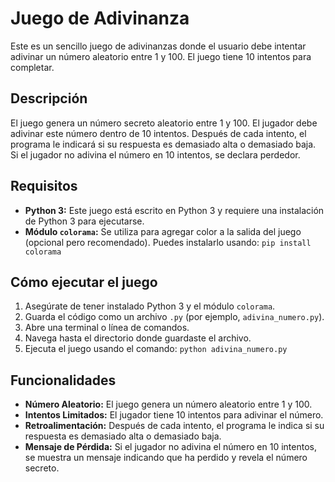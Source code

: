 # Juego de Adivinanza

Este es un sencillo juego de adivinanzas donde el usuario debe intentar adivinar un número aleatorio entre 1 y 100.  El juego tiene 10 intentos para completar.

## Descripción

El juego genera un número secreto aleatorio entre 1 y 100. El jugador debe adivinar este número dentro de 10 intentos. Después de cada intento, el programa le indicará si su respuesta es demasiado alta o demasiado baja. Si el jugador no adivina el número en 10 intentos, se declara perdedor.

## Requisitos

*   **Python 3:**  Este juego está escrito en Python 3 y requiere una instalación de Python 3 para ejecutarse.
*   **Módulo `colorama`:** Se utiliza para agregar color a la salida del juego (opcional pero recomendado). Puedes instalarlo usando: `pip install colorama`

## Cómo ejecutar el juego

1.  Asegúrate de tener instalado Python 3 y el módulo `colorama`.
2.  Guarda el código como un archivo `.py` (por ejemplo, `adivina_numero.py`).
3.  Abre una terminal o línea de comandos.
4.  Navega hasta el directorio donde guardaste el archivo.
5.  Ejecuta el juego usando el comando: `python adivina_numero.py`

## Funcionalidades

*   **Número Aleatorio:** El juego genera un número aleatorio entre 1 y 100.
*   **Intentos Limitados:** El jugador tiene 10 intentos para adivinar el número.
*   **Retroalimentación:** Después de cada intento, el programa le indica si su respuesta es demasiado alta o demasiado baja.
*   **Mensaje de Pérdida:** Si el jugador no adivina el número en 10 intentos, se muestra un mensaje indicando que ha perdido y revela el número secreto.
